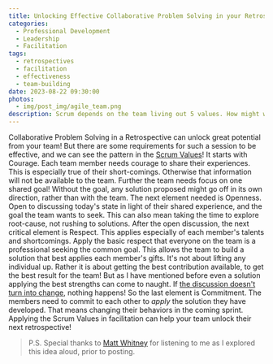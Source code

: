 ```yaml
---
title: Unlocking Effective Collaborative Problem Solving in your Retros
categories:
  - Professional Development
  - Leadership
  - Facilitation
tags:
  - retrospectives
  - facilitation
  - effectiveness
  - team-building
date: 2023-08-22 09:30:00
photos: 
  - img/post_img/agile_team.png
description: Scrum depends on the team living out 5 values. How might we apply these to make retrospectives more effective?
---
```

Collaborative Problem Solving in a Retrospective can unlock great potential from your team! But there are some requirements for such a session to be effective, and we can see the pattern in the [Scrum Values](https://scrumguides.org/scrum-guide.html#scrum-values)! It starts with Courage. Each team member needs courage to share their experiences. This is especially true of their short-comings. Otherwise that information will not be available to the team. 
Further the team needs focus on one shared goal! Without the goal, any solution proposed might go off in its own direction, rather than with the team.
The next element needed is Openness. Open to discussing today's state in light of their shared experience, and the goal the team wants to seek. This can also mean taking the time to explore root-cause, not rushing to solutions.
After the open discussion, the next critical element is Respect. This applies especially of each member's talents and shortcomings. Apply the basic respect that everyone on the team is a professional seeking the common goal. This allows the team to build a solution that best applies each member's gifts. It's not about lifting any individual up. Rather it is about getting the best contribution available, to get the best result for the team!
But as I have mentioned before even a solution applying the best strengths can come to naught. If [the discussion doesn't turn into change](/2023/03/31/show-notes-retros-must-produce-change/), nothing happens! So the last element is Commitment. The members need to commit to each other to _apply_ the solution they have developed. That means changing their behaviors in the coming sprint. Applying the Scrum Values in facilitation can help your team unlock their next retrospective!

> P.S. Special thanks to [Matt Whitney](https://www.linkedin.com/in/matthew-whitney-a92a4796/) for listening to me as I explored this idea aloud, prior to posting.
